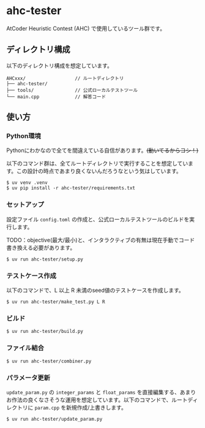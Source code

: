 # ahc-tester
AtCoder Heuristic Contest (AHC) で使用しているツール群です。

## ディレクトリ構成
以下のディレクトリ構成を想定しています。
```
AHCxxx/                  // ルートディレクトリ
├── ahc-tester/           
├── tools/               // 公式ローカルテストツール
└── main.cpp             // 解答コード
```

## 使い方

### Python環境
Pythonにわかなので全てを間違えている自信があります。~~(動いてるからヨシ！)~~

以下のコマンド群は、全てルートディレクトリで実行することを想定しています。この設計の時点であまり良くないんだろうなという気はしています。
```
$ uv venv .venv
$ uv pip install -r ahc-tester/requirements.txt
```

### セットアップ
設定ファイル `config.toml` の作成と、公式ローカルテストツールのビルドを実行します。

TODO：objective(最大/最小)と、インタラクティブの有無は現在手動でコード書き換える必要があります。
```
$ uv run ahc-tester/setup.py
```

### テストケース作成
以下のコマンドで、L 以上 R 未満のseed値のテストケースを作成します。

```
$ uv run ahc-tester/make_test.py L R
```

### ビルド

```
$ uv run ahc-tester/build.py
```

### ファイル結合

```
$ uv run ahc-tester/combiner.py
```

### パラメータ更新
`update_param.py` の `integer_params` と `float_params` を直接編集する、あまりお作法の良くなさそうな運用を想定しています。以下のコマンドで、ルートディレクトリに `param.cpp` を新規作成/上書きします。

```
$ uv run ahc-tester/update_param.py
```